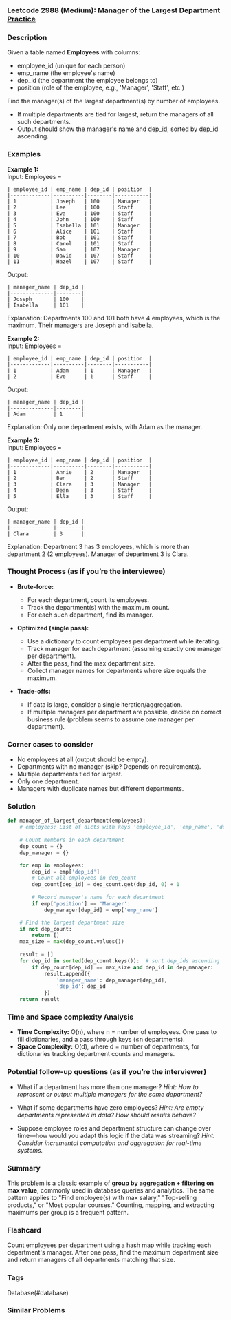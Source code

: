 ### Leetcode 2988 (Medium): Manager of the Largest Department [Practice](https://leetcode.com/problems/manager-of-the-largest-department)

### Description  
Given a table named **Employees** with columns:  
- employee_id (unique for each person)  
- emp_name (the employee's name)  
- dep_id (the department the employee belongs to)  
- position (role of the employee, e.g., 'Manager', 'Staff', etc.)

Find the manager(s) of the largest department(s) by number of employees.  
- If multiple departments are tied for largest, return the managers of all such departments.
- Output should show the manager's name and dep_id, sorted by dep_id ascending.

### Examples  

**Example 1:**  
Input: Employees =  
```
| employee_id | emp_name | dep_id | position  |
|-------------|----------|--------|-----------|
| 1           | Joseph   | 100    | Manager   |
| 2           | Lee      | 100    | Staff     |
| 3           | Eva      | 100    | Staff     |
| 4           | John     | 100    | Staff     |
| 5           | Isabella | 101    | Manager   |
| 6           | Alice    | 101    | Staff     |
| 7           | Bob      | 101    | Staff     |
| 8           | Carol    | 101    | Staff     |
| 9           | Sam      | 107    | Manager   |
| 10          | David    | 107    | Staff     |
| 11          | Hazel    | 107    | Staff     |
```
Output:  
```
| manager_name | dep_id |
|--------------|--------|
| Joseph       | 100    |
| Isabella     | 101    |
```
Explanation: Departments 100 and 101 both have 4 employees, which is the maximum. Their managers are Joseph and Isabella.

**Example 2:**  
Input: Employees =  
```
| employee_id | emp_name | dep_id | position  |
|-------------|----------|--------|-----------|
| 1           | Adam     | 1      | Manager   |
| 2           | Eve      | 1      | Staff     |
```
Output:  
```
| manager_name | dep_id |
|--------------|--------|
| Adam         | 1      |
```
Explanation: Only one department exists, with Adam as the manager.

**Example 3:**  
Input: Employees =  
```
| employee_id | emp_name | dep_id | position  |
|-------------|----------|--------|-----------|
| 1           | Annie    | 2      | Manager   |
| 2           | Ben      | 2      | Staff     |
| 3           | Clara    | 3      | Manager   |
| 4           | Dean     | 3      | Staff     |
| 5           | Ella     | 3      | Staff     |
```
Output:  
```
| manager_name | dep_id |
|--------------|--------|
| Clara        | 3      |
```
Explanation: Department 3 has 3 employees, which is more than department 2 (2 employees). Manager of department 3 is Clara.

### Thought Process (as if you’re the interviewee)  

- **Brute-force:**  
  - For each department, count its employees.
  - Track the department(s) with the maximum count.
  - For each such department, find its manager.

- **Optimized (single pass):**  
  - Use a dictionary to count employees per department while iterating.
  - Track manager for each department (assuming exactly one manager per department).
  - After the pass, find the max department size.
  - Collect manager names for departments where size equals the maximum.

- **Trade-offs:**  
  - If data is large, consider a single iteration/aggregation.
  - If multiple managers per department are possible, decide on correct business rule (problem seems to assume one manager per department).

### Corner cases to consider  
- No employees at all (output should be empty).
- Departments with no manager (skip? Depends on requirements).
- Multiple departments tied for largest.
- Only one department.
- Managers with duplicate names but different departments.

### Solution

```python
def manager_of_largest_department(employees):
    # employees: List of dicts with keys 'employee_id', 'emp_name', 'dep_id', 'position'
    
    # Count members in each department
    dep_count = {}
    dep_manager = {}

    for emp in employees:
        dep_id = emp['dep_id']
        # Count all employees in dep_count
        dep_count[dep_id] = dep_count.get(dep_id, 0) + 1
        
        # Record manager's name for each department
        if emp['position'] == 'Manager':
            dep_manager[dep_id] = emp['emp_name']

    # Find the largest department size
    if not dep_count:
        return []
    max_size = max(dep_count.values())
    
    result = []
    for dep_id in sorted(dep_count.keys()):  # sort dep_ids ascending
        if dep_count[dep_id] == max_size and dep_id in dep_manager:
            result.append({
                'manager_name': dep_manager[dep_id],
                'dep_id': dep_id
            })
    return result
```

### Time and Space complexity Analysis  

- **Time Complexity:** O(n), where n = number of employees. One pass to fill dictionaries, and a pass through keys (≤n departments).
- **Space Complexity:** O(d), where d = number of departments, for dictionaries tracking department counts and managers.

### Potential follow-up questions (as if you’re the interviewer)  

- What if a department has more than one manager?
  *Hint: How to represent or output multiple managers for the same department?*

- What if some departments have zero employees?
  *Hint: Are empty departments represented in data? How should results behave?*

- Suppose employee roles and department structure can change over time—how would you adapt this logic if the data was streaming?
  *Hint: Consider incremental computation and aggregation for real-time systems.*

### Summary
This problem is a classic example of **group by aggregation + filtering on max value**, commonly used in database queries and analytics. The same pattern applies to "Find employee(s) with max salary," "Top-selling products," or "Most popular courses." Counting, mapping, and extracting maximums per group is a frequent pattern.


### Flashcard
Count employees per department using a hash map while tracking each department's manager. After one pass, find the maximum department size and return managers of all departments matching that size.

### Tags
Database(#database)

### Similar Problems
